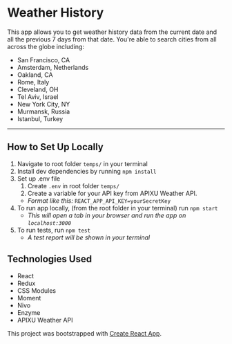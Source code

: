 # Weather History

This app allows you to get weather history data from the current date and all the previous 7 days from that date. You're able to search cities from all across the globe including:

- San Francisco, CA
- Amsterdam, Netherlands
- Oakland, CA
- Rome, Italy
- Cleveland, OH
- Tel Aviv, Israel
- New York City, NY
- Murmansk, Russia
- Istanbul, Turkey

---

## How to Set Up Locally

1. Navigate to root folder `temps/` in your terminal
1. Install dev dependencies by running `npm install`
1. Set up .env file
   1. Create `.env` in root folder `temps/`
   1. Create a variable for your API key from APIXU Weather API.
   - _Format like this:_ `REACT_APP_API_KEY=yourSecretKey`
1. To run app locally, (from the root folder in your terminal) run `npm start`
   - _This will open a tab in your browser and run the app on `localhost:3000`_
1. To run tests, run `npm test`
   - _A test report will be shown in your terminal_

## Technologies Used

- React
- Redux
- CSS Modules
- Moment
- Nivo
- Enzyme
- APIXU Weather API

This project was bootstrapped with [Create React App](https://github.com/facebookincubator/create-react-app).
